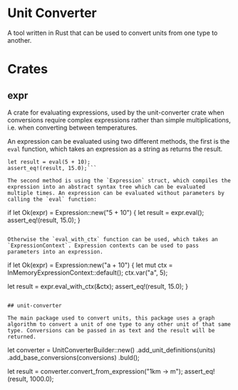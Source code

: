 # Unit Converter

A tool written in Rust that can be used to convert units from one type to another.

# Crates

## expr

A crate for evaluating expressions, used by the unit-converter crate when conversions require complex expressions rather than simple multiplications, i.e. when converting between temperatures.

An expression can be evaluated using two different methods, the first is the `eval` function, which takes an expression as a string as returns the result.

```
let result = eval(5 + 10);
assert_eq!(result, 15.0);```

The second method is using the `Expression` struct, which compiles the expression into an abstract syntax tree which can be evaluated multiple times. An expression can be evaluated without parameters by calling the `eval` function:

```
if let Ok(expr) = Expression::new("5 + 10") {
  let result = expr.eval();
  assert_eq!(result, 15.0);
}
```

Otherwise the `eval_with_ctx` function can be used, which takes an `ExpressionContext`. Expression contexts can be used to pass parameters into an expression.

```
if let Ok(expr) = Expression:new("a + 10") {
  let mut ctx = InMemoryExpressionContext::default();
  ctx.var("a", 5);

  let result = expr.eval_with_ctx(&ctx);
  assert_eq!(result, 15.0);
}
```

## unit-converter

The main package used to convert units, this package uses a graph algorithm to convert a unit of one type to any other unit of that same type. Conversions can be passed in as text and the result will be returned.

```
let converter = UnitConverterBuilder::new()
  .add_unit_definitions(units)
  .add_base_conversions(conversions)
  .buld();

let result = converter.convert_from_expression("1km -> m");
assert_eq!(result, 1000.0);
```
